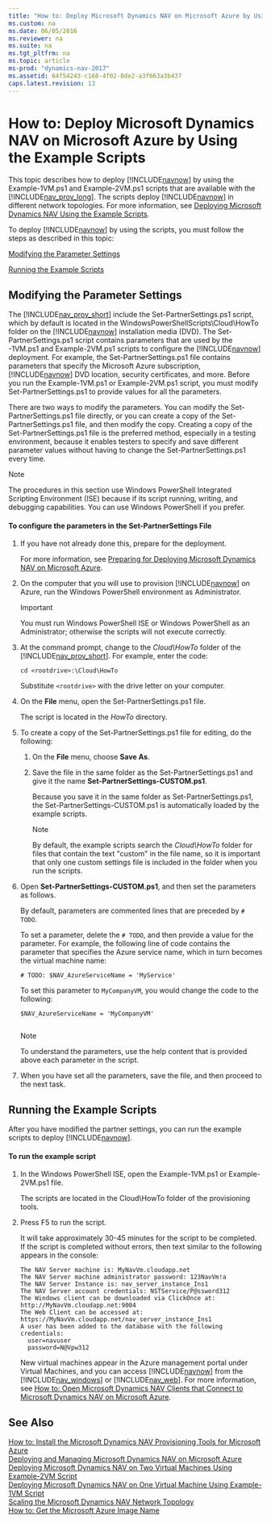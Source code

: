 ```yaml
---
title: "How to: Deploy Microsoft Dynamics NAV on Microsoft Azure by Using the Example Scripts"
ms.custom: na
ms.date: 06/05/2016
ms.reviewer: na
ms.suite: na
ms.tgt_pltfrm: na
ms.topic: article
ms-prod: "dynamics-nav-2017"
ms.assetid: 64f54243-c168-4f02-8de2-a3f663a3b437
caps.latest.revision: 13
---
```

# How to: Deploy Microsoft Dynamics NAV on Microsoft Azure by Using the Example Scripts
This topic describes how to deploy [!INCLUDE[navnow](includes/navnow_md.md)] by using the Example-1VM.ps1 and Example-2VM.ps1 scripts that are available with the [!INCLUDE[nav_prov_long](includes/nav_prov_long_md.md)]. The scripts deploy [!INCLUDE[navnow](includes/navnow_md.md)] in different network topologies. For more information, see [Deploying Microsoft Dynamics NAV Using the Example Scripts](Deploying-Microsoft-Dynamics-NAV-Using-the-Example-Scripts.md).  
  
 To deploy [!INCLUDE[navnow](includes/navnow_md.md)] by using the scripts, you must follow the steps as described in this topic:  
  
 [Modifying the Parameter Settings](How-to--Deploy-Microsoft-Dynamics-NAV-on-Microsoft-Azure-by-Using-the-Example-Scripts.md#SetSettings)  
  
 [Running the Example Scripts](How-to--Deploy-Microsoft-Dynamics-NAV-on-Microsoft-Azure-by-Using-the-Example-Scripts.md#RunScripts)  
  
##  <a name="SetSettings"></a> Modifying the Parameter Settings  
 The [!INCLUDE[nav_prov_short](includes/nav_prov_short_md.md)] include the Set-PartnerSettings.ps1 script, which by default is located in the WindowsPowerShellScripts\\Cloud\\HowTo folder on the [!INCLUDE[navnow](includes/navnow_md.md)] installation media \(DVD\). The Set-PartnerSettings.ps1 script contains parameters that are used by the -1VM.ps1 and Example-2VM.ps1 scripts to configure the [!INCLUDE[navnow](includes/navnow_md.md)] deployment. For example, the Set-PartnerSettings.ps1 file contains parameters that specify the Microsoft Azure subscription, [!INCLUDE[navnow](includes/navnow_md.md)] DVD location, security certificates, and more. Before you run the Example-1VM.ps1 or Example-2VM.ps1 script, you must modify Set-PartnerSettings.ps1 to provide values for all the parameters.  
  
 There are two ways to modify the parameters. You can modify the Set-PartnerSettings.ps1 file directly, or you can create a copy of the Set-PartnerSettings.ps1 file, and then modify the copy. Creating a copy of the Set-PartnerSettings.ps1 file is the preferred method, especially in a testing environment, because it enables testers to specify and save different parameter values without having to change the Set-PartnerSettings.ps1 every time.  
  
> [!NOTE]  
>  The procedures in this section use Windows PowerShell Integrated Scripting Environment \(ISE\) because if its script running, writing, and debugging capabilities. You can use Windows PowerShell if you prefer.  
  
#### To configure the parameters in the Set-PartnerSettings File  
  
1.  If you have not already done this, prepare for the deployment.  
  
     For more information, see [Preparing for Deploying Microsoft Dynamics NAV on Microsoft Azure](Preparing-for-Deploying-Microsoft-Dynamics-NAV-on-Microsoft-Azure.md).  
  
2.  On the computer that you will use to provision [!INCLUDE[navnow](includes/navnow_md.md)] on Azure, run the Windows PowerShell environment as Administrator.  
  
    > [!IMPORTANT]  
    >  You must run Windows PowerShell ISE or Windows PowerShell as an Administrator; otherwise the scripts will not execute correctly.  
  
3.  At the command prompt, change to the *Cloud\\HowTo* folder of the [!INCLUDE[nav_prov_short](includes/nav_prov_short_md.md)]. For example, enter the code:  
  
    ```  
    cd <rootdrive>:\Cloud\HowTo  
    ```  
  
     Substitute `<rootdrive>` with the drive letter on your computer.  
  
4.  On the **File** menu, open the Set-PartnerSettings.ps1 file.  
  
     The script is located in the *HowTo* directory.  
  
5.  To create a copy of the Set-PartnerSettings.ps1 file for editing, do the following:  
  
    1.  On the **File** menu, choose **Save As**.  
  
    2.  Save the file in the same folder as the Set-PartnerSettings.ps1 and give it the name **Set-PartnerSettings-CUSTOM.ps1**.  
  
         Because you save it in the same folder as Set-PartnerSettings.ps1, the Set-PartnerSettings-CUSTOM.ps1 is automatically loaded by the example scripts.  
  
        > [!NOTE]  
        >  By default, the example scripts search the *Cloud\\HowTo* folder for files that contain the text "custom" in the file name, so it is important that only one custom settings file is included in the folder when you run the scripts.  
  
6.  Open **Set-PartnerSettings-CUSTOM.ps1**, and then set the parameters as follows.  
  
     By default, parameters are commented lines that are preceded by `# TODO`.  
  
     To set a parameter, delete the `# TODO`, and then provide a value for the parameter. For example, the following line of code contains the parameter that specifies the Azure service name, which in turn becomes the virtual machine name:  
  
    ```  
    # TODO: $NAV_AzureServiceName = 'MyService'  
    ```  
  
     To set this parameter to `MyCompanyVM`, you would change the code to the following:  
  
    ```  
    $NAV_AzureServiceName = 'MyCompanyVM'  
  
    ```  
  
    > [!NOTE]  
    >  To understand the parameters, use the help content that is provided above each parameter in the script.  
  
7.  When you have set all the parameters, save the file, and then proceed to the next task.  
  
##  <a name="RunScripts"></a> Running the Example Scripts  
 After you have modified the partner settings, you can run the example scripts to deploy [!INCLUDE[navnow](includes/navnow_md.md)].  
  
#### To run the example script  
  
1.  In the Windows PowerShell ISE, open the Example-1VM.ps1 or Example-2VM.ps1 file.  
  
     The scripts are located in the Cloud\\HowTo folder of the provisioning tools.  
  
2.  Press F5 to run the script.  
  
     It will take approximately 30-45 minutes for the script to be completed. If the script is completed without errors, then text similar to the following appears in the console:  
  
    ```  
    The NAV Server machine is: MyNavVm.cloudapp.net  
    The NAV Server machine administrator password: 123NavVm!a  
    The NAV Server Instance is: nav_server_instance_Ins1  
    The NAV Server account credentials: NSTService/P@ssword312  
    The Windows client can be downloaded via ClickOnce at: http://MyNavVm.cloudapp.net:9004  
    The Web Client can be accessed at: https://MyNavVm.cloudapp.net/nav_server_instance_Ins1  
    A user has been added to the database with the following credentials:  
      user=navuser  
      password=N@Vpw312  
    ```  
  
     New virtual machines appear in the Azure management portal under Virtual Machines, and you can access [!INCLUDE[navnow](includes/navnow_md.md)] from the [!INCLUDE[nav_windows](includes/nav_windows_md.md)] or [!INCLUDE[nav_web](includes/nav_web_md.md)]. For more information, see [How to: Open Microsoft Dynamics NAV Clients that Connect to Microsoft Dynamics NAV on Microsoft Azure](How-to--Open-Microsoft-Dynamics-NAV-Clients-that-Connect-to-Microsoft-Dynamics-NAV-on-Microsoft-Azure.md).  
  
## See Also  
 [How to: Install the Microsoft Dynamics NAV Provisioning Tools for Microsoft Azure](How-to--Install-the-Microsoft-Dynamics-NAV-Provisioning-Tools-for-Microsoft-Azure.md)   
 [Deploying and Managing Microsoft Dynamics NAV on Microsoft Azure](Deploying-and-Managing-Microsoft-Dynamics-NAV-on-Microsoft-Azure.md)   
 [Deploying Microsoft Dynamics NAV on Two Virtual Machines Using Example-2VM Script](Deploying-Microsoft-Dynamics-NAV-on-Two-Virtual-Machines-Using-Example-2VM-Script.md)   
 [Deploying Microsoft Dynamics NAV on One Virtual Machine Using Example-1VM Script](Deploying-Microsoft-Dynamics-NAV-on-One-Virtual-Machine-Using-Example-1VM-Script.md)   
 [Scaling the Microsoft Dynamics NAV Network Topology](Scaling-the-Microsoft-Dynamics-NAV-Network-Topology.md)   
 [How to: Get the Microsoft Azure Image Name](How-to--Get-the-Microsoft-Azure-Image-Name.md)
